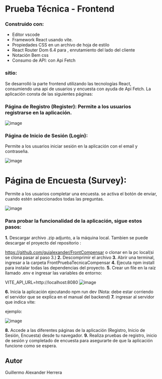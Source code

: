 # Prueba Técnica - Frontend

### Construido con:

- Editor vscode
- Framework React usando vite.
- Propiedades CSS en un archivo de hoja de estilo
- React Router Dom 6.4 para , enrutamiento del lado del cliente
- Notación Bem css
- Consumo de API: con Api Fetch


### sitio:
Se desarrolló la parte frontend  utilizando las tecnologías React,  consumiendo una api de usuarios  y encuesta  con ayuda de Api Fetch.
La aplicación consta de las siguientes páginas:

### Página de Registro (Register): Permite a los usuarios registrarse en la aplicación.

![image](https://github.com/guialexander/FrontCompensar/assets/71296562/94708b57-04a3-476b-9b5d-62c8c45d0e75)



### Página de Inicio de Sesión (Login):

Permite a los usuarios iniciar sesión en la aplicación con el email y contraseña.

![image](https://github.com/guialexander/FrontCompensar/assets/71296562/0567cf32-0534-4f20-8d5d-a1e18c65f081)



# Página de Encuesta (Survey):
Permite a los usuarios completar una encuesta.
se activa el botón de enviar, cuando estén seleccionados todas las preguntas.


![image](https://github.com/guialexander/FrontCompensar/assets/71296562/90746943-1deb-441d-833c-e5a585866a34)



### Para probar la funcionalidad de la aplicación, sigue estos pasos:


**1.** Descargar archivo .zip adjunto, a la máquina local. Tambien se puede descargar el proyecto del repositorio :

 https://github.com/guialexander/FrontCompensar o clonar en la pc local(si se clona pasar al paso 3.)
**2.** Descomprimir el archivo
**3.** Abrir una terminal, ingresar a la carpeta FrontPruebaTecnicaCompensar
**4.** Ejecuta npm install para instalar todas las dependencias del proyecto.
**5.** Crear un file en la raíz llamado .env e ingresar las variables de entorno:


VITE_API_URL=http://localhost:8080
![image](https://github.com/guialexander/FrontCompensar/assets/71296562/da5aecaf-3116-4962-8f1c-763424fa62a0)


**6.** Inicia la aplicación ejecutando npm run dev (Nota: debe estar corriendo el servidor que se explica en el manual del backend) 
**7.** ingresar al servidor que indica vite:

ejemplo:


![image](https://github.com/guialexander/FrontCompensar/assets/71296562/a2172317-d927-4d24-a097-698fb2fce3e3)

**8.** Accede a las diferentes páginas de la aplicación (Registro, Inicio de Sesión, Encuesta) desde tu navegador.
**9.** Realiza pruebas de registro, inicio de sesión y completado de encuesta para asegurarte de que la aplicación funcione como se espera.




## Autor

Guillermo Alexander Herrera


